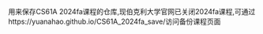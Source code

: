 用来保存CS61A 2024fa课程的仓库,现伯克利大学官网已关闭2024fa课程,可通过https://yuanahao.github.io/CS61A_2024fa_save/访问备份课程页面 
